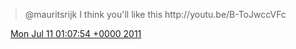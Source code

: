 > @mauritsrijk I think you'll like this http://youtu\.be/B\-ToJwccVFc

<img src="../../media/tweet.ico" width="12" /> [Mon Jul 11 01:07:54 +0000 2011](https://twitter.com/DromerDenker/status/90225771217563649)